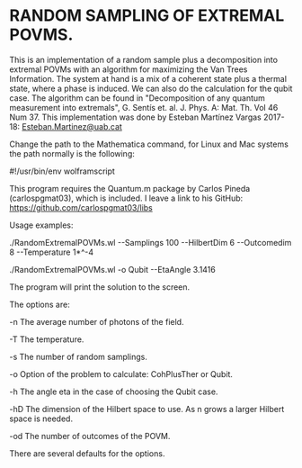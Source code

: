 # RANDOM SAMPLING OF EXTREMAL POVMS.
This is an implementation of a random sample plus a decomposition into extremal POVMs with an 
algorithm for maximizing the Van Trees Information.  The system at hand is
a mix of a coherent state plus a thermal state, where a phase is induced. We can also do the calculation for the qubit case.
The algorithm can be found in  "Decomposition of any quantum measurement into extremals", G. Sentís et. al.  J. Phys. A: Mat. 
Th. Vol 46  Num 37. This implementation was done by Esteban Martínez Vargas 2017-18: Esteban.Martinez@uab.cat

Change the path to the Mathematica command, for Linux and Mac systems the path normally is the following:

#!/usr/bin/env wolframscript 

This program requires the Quantum.m package by Carlos Pineda (carlospgmat03), which is included. I leave
a link to his GitHub: 
https://github.com/carlospgmat03/libs

   Usage examples:
   
   ./RandomExtremalPOVMs.wl --Samplings 100 --HilbertDim 6 --Outcomedim 8 --Temperature 1*^-4
   
   ./RandomExtremalPOVMs.wl -o Qubit --EtaAngle 3.1416

The program will print the solution to the screen.

The options are:

  -n  The average number of photons of the field.

  -T  The temperature.

  -s  The number of random samplings.

  -o  Option of the problem to calculate: CohPlusTher or Qubit.

  -h  The angle eta in the case of choosing the Qubit case.

  -hD The dimension of the Hilbert space to use. As n grows a larger Hilbert space is needed.

  -od The number of outcomes of the POVM.

There are several defaults for the options.
